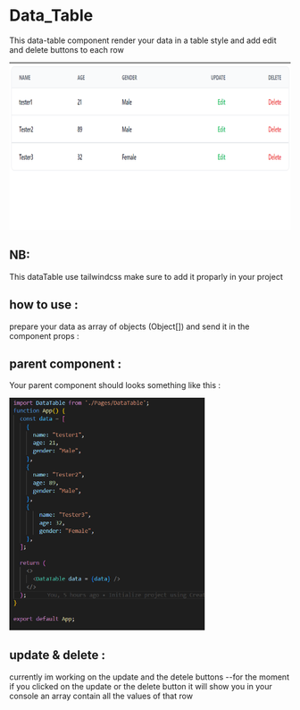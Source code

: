 # Data_Table

This data-table component render your data in a table style and add edit and delete buttons to each row

<p>
      <img src="./demo.png" width="800" height="300" title="hover text">
</p>

## NB:

This dataTable use tailwindcss make sure to add it proparly in your project
## how to use :

prepare your data as array of objects (Object[]) and send it in the component props :

## parent component : 
Your parent component should looks something like this : 
<p>
      <img src="./parentComp.png" width="350" title="hover text">
</p>


## update & delete :
currently im working on the update and the detele buttons
--for the moment if you clicked on the update or the delete button it will show you in your console an array contain all the values of that row

